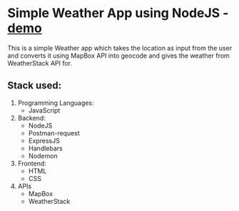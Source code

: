 # Simple Weather App using NodeJS - [demo][website]

This is a simple Weather app which takes the location as input from the user and converts it using MapBox API into geocode and gives the weather from WeatherStack API for.

## Stack used:

1. Programming Languages:
   - JavaScript
2. Backend:
   - NodeJS
   - Postman-request
   - ExpressJS
   - Handlebars
   - Nodemon
3. Frontend:
   - HTML
   - CSS
4. APIs
   - MapBox
   - WeatherStack

[website]: https://weatherapp-l-andrei.herokuapp.com/
